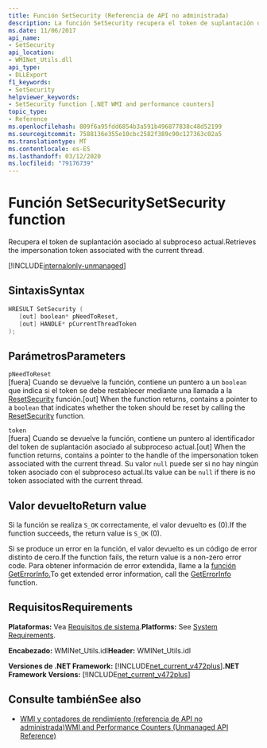 ```yaml
---
title: Función SetSecurity (Referencia de API no administrada)
description: La función SetSecurity recupera el token de suplantación del subproceso actual.
ms.date: 11/06/2017
api_name:
- SetSecurity
api_location:
- WMINet_Utils.dll
api_type:
- DLLExport
f1_keywords:
- SetSecurity
helpviewer_keywords:
- SetSecurity function [.NET WMI and performance counters]
topic_type:
- Reference
ms.openlocfilehash: 809f6a95fdd6854b3a591b496877838c48d52199
ms.sourcegitcommit: 7588136e355e10cbc2582f389c90c127363c02a5
ms.translationtype: MT
ms.contentlocale: es-ES
ms.lasthandoff: 03/12/2020
ms.locfileid: "79176739"
---
```

# <a name="setsecurity-function"></a><span data-ttu-id="a0d14-103">Función SetSecurity</span><span class="sxs-lookup"><span data-stu-id="a0d14-103">SetSecurity function</span></span>

<span data-ttu-id="a0d14-104">Recupera el token de suplantación asociado al subproceso actual.</span><span class="sxs-lookup"><span data-stu-id="a0d14-104">Retrieves the impersonation token associated with the current thread.</span></span>

[!INCLUDE[internalonly-unmanaged](../../../../includes/internalonly-unmanaged.md)]

## <a name="syntax"></a><span data-ttu-id="a0d14-105">Sintaxis</span><span class="sxs-lookup"><span data-stu-id="a0d14-105">Syntax</span></span>

```cpp
HRESULT SetSecurity (
   [out] boolean* pNeedToReset,
   [out] HANDLE* pCurrentThreadToken
);
```

## <a name="parameters"></a><span data-ttu-id="a0d14-106">Parámetros</span><span class="sxs-lookup"><span data-stu-id="a0d14-106">Parameters</span></span>

`pNeedToReset`\
<span data-ttu-id="a0d14-107">[fuera] Cuando se devuelve la función, contiene un puntero a un `boolean` que indica si el token se debe restablecer mediante una llamada a la [ResetSecurity](resetsecurity.md) función.</span><span class="sxs-lookup"><span data-stu-id="a0d14-107">[out] When the function returns, contains a pointer to a `boolean` that indicates whether the token should be reset by calling the [ResetSecurity](resetsecurity.md) function.</span></span>

`token`\
<span data-ttu-id="a0d14-108">[fuera] Cuando se devuelve la función, contiene un puntero al identificador del token de suplantación asociado al subproceso actual.</span><span class="sxs-lookup"><span data-stu-id="a0d14-108">[out] When the function returns, contains a pointer to the handle of the impersonation token associated with the current thread.</span></span> <span data-ttu-id="a0d14-109">Su valor `null` puede ser si no hay ningún token asociado con el subproceso actual.</span><span class="sxs-lookup"><span data-stu-id="a0d14-109">Its value can be `null` if there is no token associated with the current thread.</span></span>

## <a name="return-value"></a><span data-ttu-id="a0d14-110">Valor devuelto</span><span class="sxs-lookup"><span data-stu-id="a0d14-110">Return value</span></span>

<span data-ttu-id="a0d14-111">Si la función se realiza `S_OK` correctamente, el valor devuelto es (0).</span><span class="sxs-lookup"><span data-stu-id="a0d14-111">If the function succeeds, the return value is `S_OK` (0).</span></span>

<span data-ttu-id="a0d14-112">Si se produce un error en la función, el valor devuelto es un código de error distinto de cero.</span><span class="sxs-lookup"><span data-stu-id="a0d14-112">If the function fails, the return value is a non-zero error code.</span></span> <span data-ttu-id="a0d14-113">Para obtener información de error extendida, llame a la [función GetErrorInfo.](geterrorinfo.md)</span><span class="sxs-lookup"><span data-stu-id="a0d14-113">To get extended error information, call the [GetErrorInfo](geterrorinfo.md) function.</span></span>

## <a name="requirements"></a><span data-ttu-id="a0d14-114">Requisitos</span><span class="sxs-lookup"><span data-stu-id="a0d14-114">Requirements</span></span>

 <span data-ttu-id="a0d14-115">**Plataformas:** Vea [Requisitos de sistema](../../get-started/system-requirements.md).</span><span class="sxs-lookup"><span data-stu-id="a0d14-115">**Platforms:** See [System Requirements](../../get-started/system-requirements.md).</span></span>

 <span data-ttu-id="a0d14-116">**Encabezado:** WMINet_Utils.idl</span><span class="sxs-lookup"><span data-stu-id="a0d14-116">**Header:** WMINet_Utils.idl</span></span>

 <span data-ttu-id="a0d14-117">**Versiones de .NET Framework:** [!INCLUDE[net_current_v472plus](../../../../includes/net-current-v472plus.md)]</span><span class="sxs-lookup"><span data-stu-id="a0d14-117">**.NET Framework Versions:** [!INCLUDE[net_current_v472plus](../../../../includes/net-current-v472plus.md)]</span></span>

## <a name="see-also"></a><span data-ttu-id="a0d14-118">Consulte también</span><span class="sxs-lookup"><span data-stu-id="a0d14-118">See also</span></span>

- [<span data-ttu-id="a0d14-119">WMI y contadores de rendimiento (referencia de API no administrada)</span><span class="sxs-lookup"><span data-stu-id="a0d14-119">WMI and Performance Counters (Unmanaged API Reference)</span></span>](index.md)

